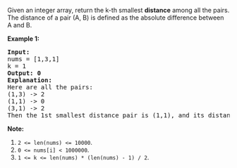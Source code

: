 <p>Given an integer array, return the k-th smallest <b>distance</b> among all the pairs. The distance of a pair (A, B) is defined as the absolute difference between A and B. </p>

<p><b>Example 1:</b><br />
<pre>
<b>Input:</b>
nums = [1,3,1]
k = 1
<b>Output: 0</b> 
<b>Explanation:</b>
Here are all the pairs:
(1,3) -> 2
(1,1) -> 0
(3,1) -> 2
Then the 1st smallest distance pair is (1,1), and its distance is 0.
</pre>
</p>

<p><b>Note:</b><br>
<ol>
<li><code>2 <= len(nums) <= 10000</code>.</li>
<li><code>0 <= nums[i] < 1000000</code>.</li>
<li><code>1 <= k <= len(nums) * (len(nums) - 1) / 2</code>.</li>
</ol>
</p>